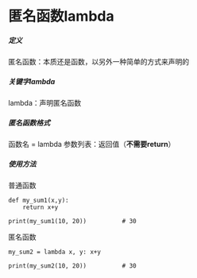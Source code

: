 # 匿名函数lambda

##### 定义

匿名函数：本质还是函数，以另外一种简单的方式来声明的

##### 关键字lambda

lambda：声明匿名函数

##### 匿名函数格式

函数名 = lambda 参数列表：返回值（**不需要return**）

##### 使用方法

普通函数

```
def my_sum1(x,y):
    return x+y

print(my_sum1(10, 20))			# 30
```

匿名函数

```
my_sum2 = lambda x, y: x+y

print(my_sum2(10, 20))			# 30
```
